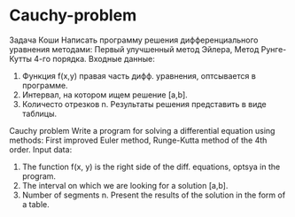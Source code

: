 # Cauchy-problem

Задача Коши 
Написать программу решения дифференциального уравнения методами: Первый улучшенный метод Эйлера,  Метод Рунге-Кутты 4-го порядка.
Входные данные:
1. Функция f(x,y) правая часть дифф. уравнения, оптсывается в программе.
2. Интервал, на котором ищем решение [a,b].
3. Количесто отрезков n. 
Результаты решения представить в виде таблицы. 


Cauchy problem
Write a program for solving a differential equation using methods: First improved Euler method, Runge-Kutta method of the 4th order.
Input data:
1. The function f(x, y) is the right side of the diff. equations, optsya in the program.
2. The interval on which we are looking for a solution [a,b].
3. Number of segments n.
Present the results of the solution in the form of a table.
